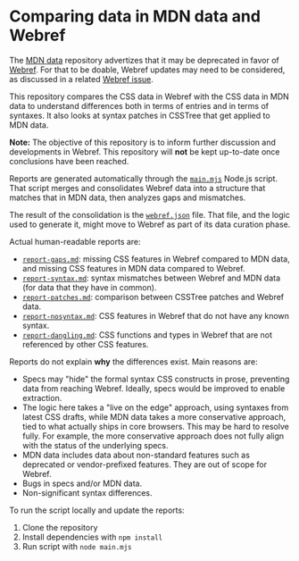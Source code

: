 # Comparing data in MDN data and Webref

The [MDN data](https://github.com/mdn/data) repository advertizes that it may be deprecated in favor of [Webref](https://github.com/w3c/webref). For that to be doable, Webref updates may need to be considered, as discussed in a related [Webref issue](https://github.com/w3c/webref/issues/1519).

This repository compares the CSS data in Webref with the CSS data in MDN data to understand differences both in terms of entries and in terms of syntaxes. It also looks at syntax patches in CSSTree that get applied to MDN data.

**Note:** The objective of this repository is to inform further discussion and developments in Webref. This repository will **not** be kept up-to-date once conclusions have been reached.

Reports are generated automatically through the [`main.mjs`](main.mjs) Node.js script. That script merges and consolidates Webref data into a structure that matches that in MDN data, then analyzes gaps and mismatches.

The result of the consolidation is the [`webref.json`](webref.json) file. That file, and the logic used to generate it, might move to Webref as part of its data curation phase.

Actual human-readable reports are:
- [`report-gaps.md`](report-gaps.md): missing CSS features in Webref compared to MDN data, and missing CSS features in MDN data compared to Webref.
- [`report-syntax.md`](report-syntax.md): syntax mismatches between Webref and MDN data (for data that they have in common).
- [`report-patches.md`](report-patches.md): comparison between CSSTree patches and Webref data.
- [`report-nosyntax.md`](report-nosyntax.md): CSS features in Webref that do not have any known syntax.
- [`report-dangling.md`](report-dangling.md): CSS functions and types in Webref that are not referenced by other CSS features.

Reports do not explain **why** the differences exist. Main reasons are:
- Specs may "hide" the formal syntax CSS constructs in prose, preventing data from reaching Webref. Ideally, specs would be improved to enable extraction.
- The logic here takes a "live on the edge" approach, using syntaxes from latest CSS drafts, while MDN data takes a more conservative approach, tied to what actually ships in core browsers. This may be hard to resolve fully. For example, the more conservative approach does not fully align with the status of the underlying specs.
- MDN data includes data about non-standard features such as deprecated or vendor-prefixed features. They are out of scope for Webref.
- Bugs in specs and/or MDN data.
- Non-significant syntax differences.

To run the script locally and update the reports:

1. Clone the repository
2. Install dependencies with `npm install`
3. Run script with `node main.mjs`
